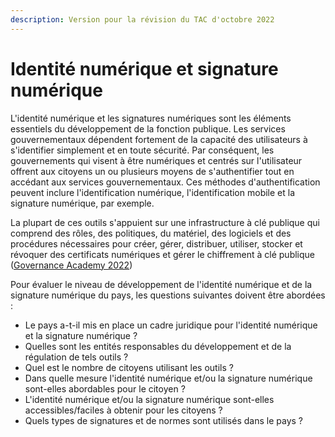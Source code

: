 ```yaml
---
description: Version pour la révision du TAC d'octobre 2022
---
```


# Identité numérique et signature numérique

L'identité numérique et les signatures numériques sont les éléments essentiels du développement de la fonction publique. Les services gouvernementaux dépendent fortement de la capacité des utilisateurs à s'identifier simplement et en toute sécurité. Par conséquent, les gouvernements qui visent à être numériques et centrés sur l'utilisateur offrent aux citoyens un ou plusieurs moyens de s'authentifier tout en accédant aux services gouvernementaux. Ces méthodes d'authentification peuvent inclure l'identification numérique, l'identification mobile et la signature numérique, par exemple.

La plupart de ces outils s'appuient sur une infrastructure à clé publique qui comprend des rôles, des politiques, du matériel, des logiciels et des procédures nécessaires pour créer, gérer, distribuer, utiliser, stocker et révoquer des certificats numériques et gérer le chiffrement à clé publique ([Governance Academy 2022](https://ega.ee/wp-content/uploads/2022/07/Kenya-Digital-Readiness-Study.pdf))

Pour évaluer le niveau de développement de l'identité numérique et de la signature numérique du pays, les questions suivantes doivent être abordées :

* Le pays a-t-il mis en place un cadre juridique pour l'identité numérique et la signature numérique ?
* Quelles sont les entités responsables du développement et de la régulation de tels outils ?
* Quel est le nombre de citoyens utilisant les outils ?
* Dans quelle mesure l'identité numérique et/ou la signature numérique sont-elles abordables pour le citoyen ?
* L'identité numérique et/ou la signature numérique sont-elles accessibles/faciles à obtenir pour les citoyens ?
* Quels types de signatures et de normes sont utilisés dans le pays ?

&#x20;&#x20;
